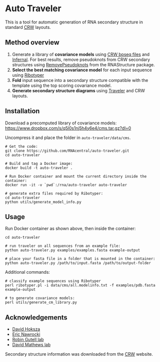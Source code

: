 
# Auto Traveler

This is a tool for automatic generation of RNA secondary structure in standard
[CRW](http://www.rna.ccbb.utexas.edu) layouts.

## Method overview

1. Generate a library of **covariance models** using [CRW bpseq files](http://www.rna.icmb.utexas.edu/DAT/3C/Structure/index.php)
and [Infernal](http://eddylab.org/infernal/). For best results, remove pseudoknots from CRW secondary structures
  using [RemovePseudoknots](https://rna.urmc.rochester.edu/Text/RemovePseudoknots.html) from the RNAStructure package.
1. **Select the best matching covariance model** for each input sequence
using [Ribotyper](https://github.com/nawrockie/ribotyper-v1)
1. **Fold** input sequence into a secondary structure compatible with the template
using the top scoring covariance model.
1. **Generate secondary structure diagrams** using [Traveler](https://github.com/davidhoksza/traveler) and CRW layouts.

## Installation

Download a precomputed library of covariance models:
https://www.dropbox.com/s/q5l0s1nj5h4y6e4/cms.tar.gz?dl=0

Uncompress it and place the folder in `auto-traveler/data/cms`.

```
# Get the code:
git clone https://github.com/RNAcentral/auto-traveler.git
cd auto-traveler

# Build and tag a Docker image:
docker build -t auto-traveler .

# Run Docker container and mount the current directory inside the container:
docker run -it -v `pwd`:/rna/auto-traveler auto-traveler

# generate extra files required by Ribotyper:
cd auto-traveler
python utils/generate_model_info.py
```

## Usage

Run Docker container as shown above, then inside the container:

```
cd auto-traveler

# run traveler on all sequences from an example file:
python auto-traveler.py examples/examples.fasta example-output

# place your fasta file in a folder that is mounted in the container:
python auto-traveler.py /path/to/input.fasta /path/to/output-folder
```

Additional commands:

```
# classify example sequences using Ribotyper
perl ribotyper.pl -i data/cms/all.modelinfo.txt -f examples/pdb.fasta example-output

# to generate covariance models:
perl utils/generate_cm_library.py
```

## Acknowledgements

- [David Hoksza](https://github.com/davidhoksza)
- [Eric Nawrocki](https://github.com/nawrockie)
- [Robin Gutell lab](http://www.rna.ccbb.utexas.edu)
- [David Mathews lab](http://rna.urmc.rochester.edu/RNAstructure.html)

Secondary structure information was downloaded from the [CRW](http://www.rna.ccbb.utexas.edu) website.
